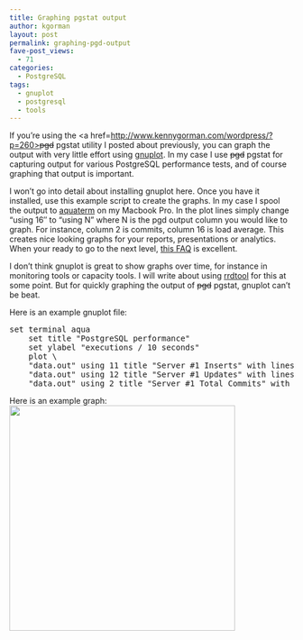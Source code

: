 ```yaml
---
title: Graphing pgstat output
author: kgorman
layout: post
permalink: graphing-pgd-output
fave-post_views:
  - 71
categories:
  - PostgreSQL
tags:
  - gnuplot
  - postgresql
  - tools
---
```

If you&#8217;re using the <a href=http://www.kennygorman.com/wordpress/?p=260><del datetime="2009-02-25T03:24:20+00:00">pgd</del> pgstat utility</a> I posted about previously, you can graph the output with very little effort using <a href=http://www.gnuplot.info/>gnuplot</a>. In my case I use <del datetime="2009-02-25T03:25:49+00:00">pgd</del> pgstat for capturing output for various PostgreSQL performance tests, and of course graphing that output is important.

<!--more-->

I won&#8217;t go into detail about installing gnuplot here. Once you have it installed, use this example script to create the graphs. In my case I spool the output to <a href=http://sourceforge.net/projects/aquaterm/>aquaterm</a> on my Macbook Pro. In the plot lines simply change &#8220;using 16&#8243; to &#8220;using N&#8221; where N is the pgd output column you would like to graph. For instance, column 2 is commits, column 16 is load average. This creates nice looking graphs for your reports, presentations or analytics. When your ready to go to the next level, <a href=http://t16web.lanl.gov/Kawano/gnuplot/index-e.html>this FAQ</a> is excellent.

I don&#8217;t think gnuplot is great to show graphs over time, for instance in monitoring tools or capacity tools. I will write about using <a href=http://oss.oetiker.ch/rrdtool/>rrdtool</a> for this at some point. But for quickly graphing the output of <del datetime="2009-02-25T03:24:20+00:00">pgd</del> pgstat, gnuplot can&#8217;t be beat.

Here is an example gnuplot file:

<pre lang="xml">set terminal aqua
	set title "PostgreSQL performance"
	set ylabel "executions / 10 seconds"
	plot \
	"data.out" using 11 title "Server #1 Inserts" with lines , \
	"data.out" using 12 title "Server #1 Updates" with lines, \
	"data.out" using 2 title "Server #1 Total Commits" with lines
</pre>

Here is an example graph:  
<a href=http://www.kennygorman.com/example.jpg><img src=http://www.kennygorman.com/example.jpg width=400></a>
